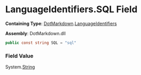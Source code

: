 # LanguageIdentifiers\.SQL Field

**Containing Type**: [DotMarkdown](../../README.md)\.[LanguageIdentifiers](../README.md)

**Assembly**: DotMarkdown\.dll

```csharp
public const string SQL = "sql"
```

### Field Value

System\.[String](https://docs.microsoft.com/en-us/dotnet/api/system.string)